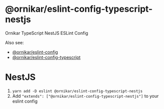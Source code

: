 # @ornikar/eslint-config-typescript-nestjs

Ornikar TypeScript NestJS ESLint Config

Also see:

- [@ornikar/eslint-config](https://github.com/ornikar/eslint-configs/tree/master/%40ornikar/eslint-config)
- [@ornikar/eslint-config-typescript](https://github.com/ornikar/eslint-configs/tree/master/%40ornikar/eslint-config-typescript)

# NestJS

1. `yarn add -D eslint @ornikar/eslint-config-typescript-nestjs`
2. Add `"extends": ["@ornikar/eslint-config-typescript-nestjs"]` to your eslint config
